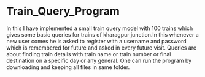# Train_Query_Program
In this I have implemented a small train query model with 100 trains which gives some basic queries for trains of kharagpur junction.In this 
whenever a new user comes he is asked to register with a username and password which is remembered for future and asked in every future visit.
Queries  are about finding train details with train name or train number or final destination on a specific day or any general.
One can run the program by downloading and keeping all files in same folder.
